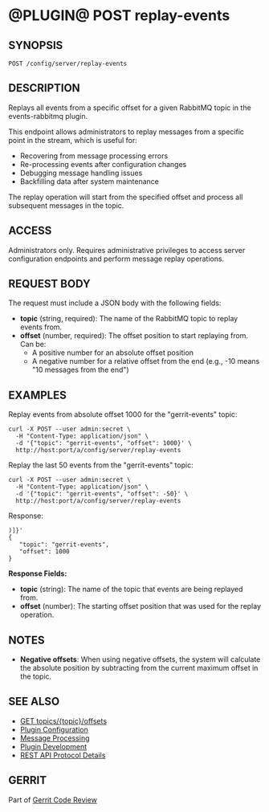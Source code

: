 @PLUGIN@ POST replay-events
============================

SYNOPSIS
--------

```
POST /config/server/replay-events
```

DESCRIPTION
-----------
Replays all events from a specific offset for a given RabbitMQ topic in the events-rabbitmq plugin.

This endpoint allows administrators to replay messages from a specific point in the stream, which is useful for:
* Recovering from message processing errors
* Re-processing events after configuration changes
* Debugging message handling issues
* Backfilling data after system maintenance

The replay operation will start from the specified offset and process all subsequent messages in the topic.

ACCESS
------
Administrators only. Requires administrative privileges to access server configuration endpoints and perform message replay operations.

REQUEST BODY
------------
The request must include a JSON body with the following fields:

* **topic** (string, required): The name of the RabbitMQ topic to replay events from.
* **offset** (number, required): The offset position to start replaying from. Can be:
  - A positive number for an absolute offset position
  - A negative number for a relative offset from the end (e.g., -10 means "10 messages from the end")

EXAMPLES
--------

Replay events from absolute offset 1000 for the "gerrit-events" topic:

```
curl -X POST --user admin:secret \
  -H "Content-Type: application/json" \
  -d '{"topic": "gerrit-events", "offset": 1000}' \
  http://host:port/a/config/server/replay-events
```

Replay the last 50 events from the "gerrit-events" topic:

```
curl -X POST --user admin:secret \
  -H "Content-Type: application/json" \
  -d '{"topic": "gerrit-events", "offset": -50}' \
  http://host:port/a/config/server/replay-events
```

Response:

```
)]}'
{
   "topic": "gerrit-events",
   "offset": 1000
}
```

**Response Fields:**

* **topic** (string): The name of the topic that events are being replayed from.
* **offset** (number): The starting offset position that was used for the replay operation.

NOTES
-----

* **Negative offsets**: When using negative offsets, the system will calculate the absolute position by subtracting from the current maximum offset in the topic.

SEE ALSO
--------

* [GET topics/{topic}/offsets](rest-api-topics-offsets-get.html)
* [Plugin Configuration](config.html)
* [Message Processing](message.html)
* [Plugin Development](../../../Documentation/dev-plugins.html)
* [REST API Protocol Details](../../../Documentation/rest-api.html#_protocol_details)

GERRIT
------
Part of [Gerrit Code Review](../../../Documentation/index.html)
